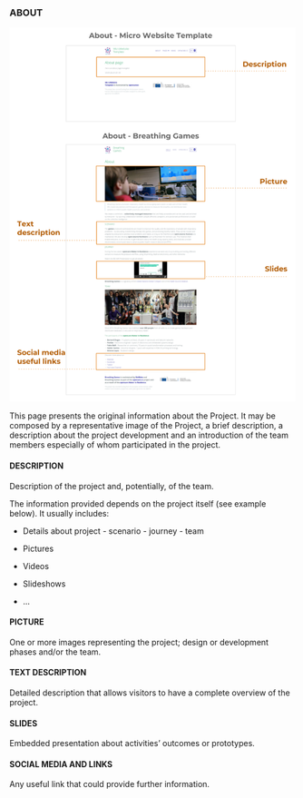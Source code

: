 ### ABOUT

![image alt text](assets/image_4.png)

This page presents the original information about the Project. It may be composed by a representative image of the Project, a brief description, a description about the project development and an introduction of the team members especially of whom participated in the project.

#### DESCRIPTION

Description of the project and, potentially, of the team.

The information provided depends on the project itself (see example below). It usually includes:

* Details about project - scenario - journey - team

* Pictures

* Videos

* Slideshows

* ...

#### PICTURE

One or more images representing the project; design or development phases and/or the team.

#### TEXT DESCRIPTION

Detailed description that allows visitors to have a complete overview of the project.

#### SLIDES

Embedded presentation about activities’ outcomes or prototypes.

#### SOCIAL MEDIA AND LINKS

Any useful link that could provide further information.